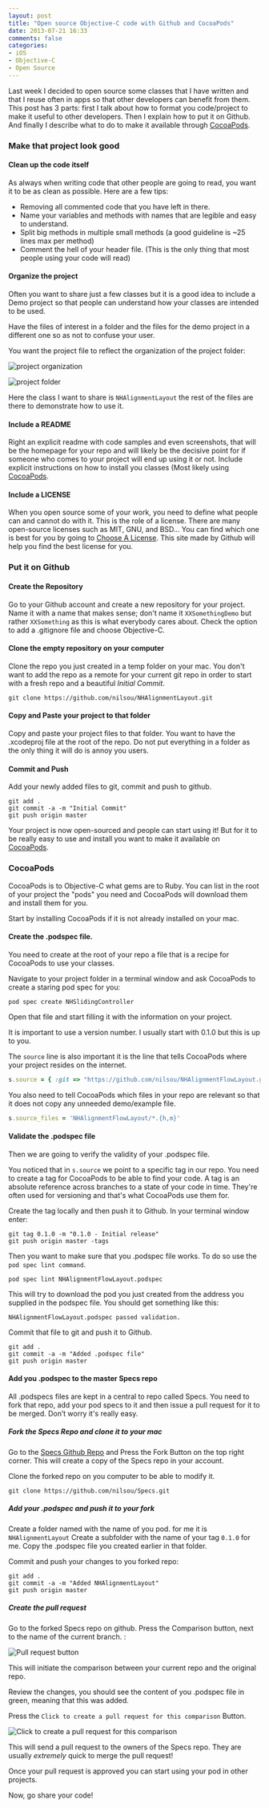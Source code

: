 ```yaml
---
layout: post
title: "Open source Objective-C code with Github and CocoaPods"
date: 2013-07-21 16:33
comments: false
categories:
- iOS
- Objective-C
- Open Source
---
```


Last week I decided to open source some classes that I have written and that I reuse often in apps so that other developers can benefit from them. This post has 3 parts: first I talk about how to format you code/project to make it useful to other developers. Then I explain how to put it on Github. And finally I describe what to do to make it available through [CocoaPods](http://cocoapods.org).

<!-- more -->

### Make that project look good
#### Clean up the code itself
As always when writing code that other people are going to read, you want it to be as clean as possible. Here are a few tips:

- Removing all commented code that you have left in there.
- Name your variables and methods with names that are legible and easy to understand.
- Split big methods in multiple small methods (a good guideline is ~25 lines max per method)
- Comment the hell of your header file. (This is the only thing that most people using your code will read)

#### Organize the project
Often you want to share just a few classes but it is a good idea to include a Demo project so that people can understand how your classes are intended to be used.

Have the files of interest in a folder and the files for the demo project in a different one so as not to confuse your user.

You want the project file to reflect the organization of the project folder:

![project organization](http://farm8.staticflickr.com/7397/9340191112_5dda8d0ecd_o.png)

![project folder](http://farm4.staticflickr.com/3692/9337404169_20a9e4740a_o.png)

Here the class I want to share is `NHAlignmentLayout` the rest of the files are there to demonstrate how to use it.

#### Include a README
Right an explicit readme with code samples and even screenshots, that will be the homepage for your repo and will likely be the decisive point for if someone who comes to your project will end up using it or not.
Include explicit instructions on how to install you classes (Most likely using [CocoaPods](http://cocoapods.org).

#### Include a LICENSE
When you open source some of your work, you need to define what people can and cannot do with it. This is the role of a license. There are many open-source licenses such as MIT, GNU, and BSD… You can find which one is best for you by going to [Choose A License](http://choosealicense.com/). This site made by Github will help you find the best license for you.

### Put it on Github
#### Create the Repository
Go to your Github account and create a new repository for your project. Name it with a name that makes sense; don't name it `XXSomethingDemo` but rather `XXSomething` as this is what everybody cares about.
Check the option to add a .gitignore file and choose Objective-C.

#### Clone the empty repository on your computer
Clone the repo you just created in a temp folder on your mac. You don't want to add the repo as a remote for your current git repo in order to start with a fresh repo and a beautiful *Initial Commit*.

```
git clone https://github.com/nilsou/NHAlignmentLayout.git
```

#### Copy and Paste your project to that folder
Copy and paste your project files to that folder. You want to have the .xcodeproj file at the root of the repo. Do not put everything in a folder as the only thing it will do is annoy you users.

#### Commit and Push
Add your newly added files to git, commit and push to github.
```
git add .
git commit -a -m "Initial Commit"
git push origin master
```

Your project is now open-sourced and people can start using it! But for it to be really easy to use and install you want to make it available on [CocoaPods](http://cocoapods.org).

### CocoaPods
CocoaPods is to Objective-C what gems are to Ruby. You can list in the root of your project the "pods" you need and CocoaPods will download them and install them for you.

Start by installing CocoaPods if it is not already installed on your mac.

#### Create the .podspec file.
You need to create at the root of your repo a file that is a recipe for CocoaPods to use your classes.

Navigate to your project folder in a terminal window and ask CocoaPods to create a staring pod spec for you:
```
pod spec create NHSlidingController
```

Open that file and start filling it with the information on your project.

It is important to use a version number. I usually start with 0.1.0 but this is up to you.

The `source` line is also important it is the line that tells CocoaPods where your project resides on the internet.

``` ruby
s.source = { :git => "https://github.com/nilsou/NHAlignmentFlowLayout.git", :tag => "0.1.0" }
```

You also need to tell CocoaPods which files in your repo are relevant so that it does not copy any unneeded demo/example file.

``` ruby
s.source_files = 'NHAlignmentFlowLayout/*.{h,m}'
```

#### Validate the .podspec file
Then we are going to verify the validity of your .podspec file.

You noticed that in `s.source` we point to a specific tag in our repo. You need to create a tag for CocoaPods to be able to find your code. A tag is an absolute reference across branches to a state of your code in time. They're often used for versioning and that's what CocoaPods use them for.

Create the tag locally and then push it to Github. In your terminal window enter:
```
git tag 0.1.0 -m "0.1.0 - Initial release"
git push origin master -tags
```

Then you want to make sure that you .podspec file works. To do so use the `pod spec lint command`.
```
pod spec lint NHAlignmentFlowLayout.podspec 
```

This will try to download the pod you just created from the address you supplied in the podspec file. You should get something like this:
```
NHAlignmentFlowLayout.podspec passed validation.
```

Commit that file to git and push it to Github.
```
git add .
git commit -a -m "Added .podspec file"
git push origin master
```

#### Add you .podspec to the master Specs repo
All .podspecs files are kept in a central to repo called Specs. You need to fork that repo, add your pod specs to it and then issue a pull request for it to be merged. Don’t worry it's really easy.

##### Fork the Specs Repo and clone it to your mac
Go to the [Specs Github Repo](https://github.com/CocoaPods/Specs) and Press the Fork Button on the top right corner. This will create a copy of the Specs repo in your account.

Clone the forked repo on you computer to be able to modify it.
```
git clone https://github.com/nilsou/Specs.git
```

##### Add your .podspec and push it to your fork
Create a folder named with the name of you pod. for me it is `NHAlignmentLayout`
Create a subfolder with the name of your tag `0.1.0` for me.
Copy the .podspec file you created earlier in that folder.

Commit and push your changes to you forked repo:
```
git add .
git commit -a -m "Added NHAlignmentLayout"
git push origin master
```

##### Create the pull request
Go to the forked Specs repo on github. Press the Comparison button, next to the name of the current branch. :

![Pull request button](http://farm6.staticflickr.com/5479/9340191074_1a6f3ae4d0_o.png)

This will initiate the comparison between your current repo and the original repo.

Review the changes, you should see the content of you .podspec file in green, meaning that this was added.

Press the `Click to create a pull request for this comparison` Button.

![Click to create a pull request for this comparison](http://farm3.staticflickr.com/2874/9337404161_38396a3a23_o.png)

This will send a pull request to the owners of the Specs repo. They are usually *extremely* quick to merge the pull request!

Once your pull request is approved you can start using your pod in other projects.

Now, go share your code!